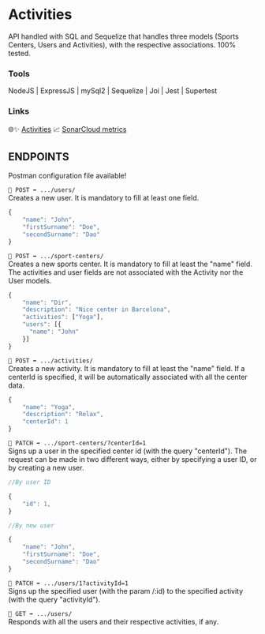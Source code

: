 # Activities

API handled with SQL and Sequelize that handles three models (Sports Centers, Users and Activities), with the respective associations. 100% tested.

### Tools

NodeJS | ExpressJS | mySql2 | Sequelize | Joi | Jest | Supertest

### Links

🌐✨ [Activities](https://activities-back.herokuapp.com/)
📈 [SonarCloud metrics](https://sonarcloud.io/summary/overall?id=xfontr_activities-api)

## ENDPOINTS

Postman configuration file available!

`🔹 POST ➡️ .../users/`  
Creates a new user. It is mandatory to fill at least one field.

```js
{
    "name": "John",
    "firstSurname": "Doe",
    "secondSurname": "Dao"
}
```

`🔹 POST ➡️ .../sport-centers/`  
Creates a new sports center. It is mandatory to fill at least the "name" field. The activities and user fields are not associated with the Activity nor the User models.

```js
{
    "name": "Dir",
    "description": "Nice center in Barcelona",
    "activities": ["Yoga"],
    "users": [{
      "name": "John"
    }]
}
```

`🔹 POST ➡️ .../activities/`  
Creates a new activity. It is mandatory to fill at least the "name" field. If a centerId is specified, it will be automatically associated with all the center data.

```js
{
    "name": "Yoga",
    "description": "Relax",
    "centerId": 1
}
```

`🔹 PATCH ➡️ .../sport-centers/?centerId=1`  
Signs up a user in the specified center id (with the query "centerId"). The request can be made in two different ways, either by specifying a user ID, or by creating a new user.

```js
//By user ID

{
    "id": 1,
}

//By new user

{
    "name": "John",
    "firstSurname": "Doe",
    "secondSurname": "Dao"
}
```

`🔹 PATCH ➡️ .../users/1?activityId=1`  
Signs up the specified user (with the param /:id) to the specified activity (with the query "activityId").

`🔹 GET ➡️ .../users/`  
Responds with all the users and their respective activities, if any.
